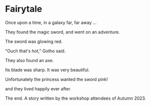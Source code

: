 # Fairytale

Once upon a time, in a galaxy far, far away ...

They found the magic sword, and went on an adventure.

The sword was glowing red.

"Ouch that's hot," Gotho said.

They also found an axe.

Its blade was sharp.
It was very beautiful.

Unfortunately the princess wanted the sword pink!


and they lived happily ever after.

The end.
A story written by the workshop attendees of Autumn 2023.
